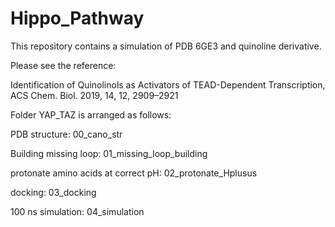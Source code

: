 # Hippo_Pathway

This repository contains a simulation of PDB 6GE3 and quinoline derivative. 

Please see the reference:

Identification of Quinolinols as Activators of TEAD-Dependent Transcription, ACS Chem. Biol. 2019, 14, 12, 2909–2921

Folder YAP_TAZ is arranged as follows:

PDB structure: 00_cano_str

Building missing loop: 01_missing_loop_building

protonate amino acids at correct pH: 02_protonate_Hplusus

docking: 03_docking

100 ns simulation: 04_simulation

 
